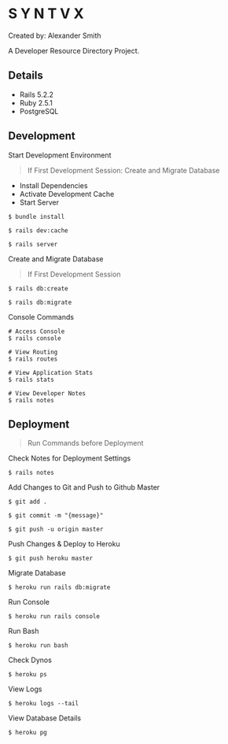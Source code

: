 # S Y N T V X

Created by: Alexander Smith


A Developer Resource Directory Project.

## Details

* Rails 5.2.2
* Ruby 2.5.1
* PostgreSQL

## Development

Start Development Environment

> If First Development Session: Create and Migrate Database

* Install Dependencies
* Activate Development Cache
* Start Server

```
$ bundle install

$ rails dev:cache

$ rails server
```

Create and Migrate Database

> If First Development Session

```
$ rails db:create

$ rails db:migrate
```

Console Commands

```
# Access Console
$ rails console

# View Routing
$ rails routes

# View Application Stats
$ rails stats

# View Developer Notes
$ rails notes
```

## Deployment

> Run Commands before Deployment

Check Notes for Deployment Settings

```
$ rails notes
```

Add Changes to Git and Push to Github Master

```
$ git add .

$ git commit -m "{message}"

$ git push -u origin master
```

Push Changes & Deploy to Heroku

```
$ git push heroku master
```

Migrate Database

```
$ heroku run rails db:migrate
```

Run Console

```
$ heroku run rails console
```

Run Bash

```
$ heroku run bash
```

Check Dynos

```
$ heroku ps
```

View Logs

```
$ heroku logs --tail
```

View Database Details

```
$ heroku pg
```

